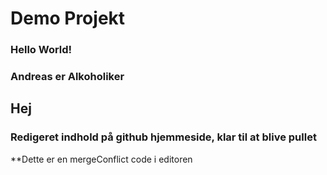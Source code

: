 # Demo Projekt


### Hello World!

### **Andreas er Alkoholiker**


## Hej

### Redigeret indhold på github hjemmeside, klar til at blive pullet
**Dette er en mergeConflict code i editoren
